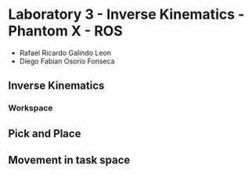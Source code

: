 # Laboratory 3 - Inverse Kinematics - Phantom X - ROS
* Rafael Ricardo Galindo Leon
* Diego Fabian Osorio Fonseca


## Inverse Kinematics

### Workspace

## Pick and Place

## Movement in task space

